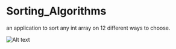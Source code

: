 # Sorting_Algorithms
an application to sort any int array on 12 different ways to choose.

![Alt text](https://d3higte790sj35.cloudfront.net/images/vn/ro/5e234d47655099e4bb419010017c69a1.jpeg "Presentation")
